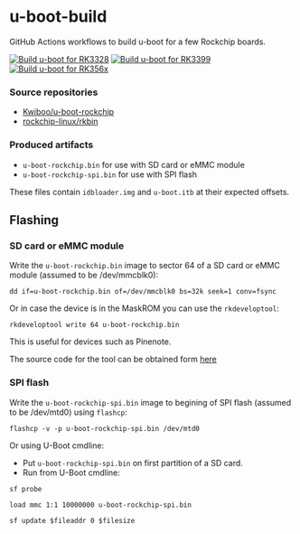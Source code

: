 # u-boot-build
GitHub Actions workflows to build u-boot for a few Rockchip boards.

[![Build u-boot for RK3328](https://github.com/Kwiboo/u-boot-build/actions/workflows/rk3328.yml/badge.svg)](https://github.com/Kwiboo/u-boot-build/actions/workflows/rk3328.yml)
[![Build u-boot for RK3399](https://github.com/Kwiboo/u-boot-build/actions/workflows/rk3399.yml/badge.svg)](https://github.com/Kwiboo/u-boot-build/actions/workflows/rk3399.yml)
[![Build u-boot for RK356x](https://github.com/Kwiboo/u-boot-build/actions/workflows/rk356x.yml/badge.svg)](https://github.com/Kwiboo/u-boot-build/actions/workflows/rk356x.yml)

### Source repositories

- [Kwiboo/u-boot-rockchip](https://github.com/Kwiboo/u-boot-rockchip)
- [rockchip-linux/rkbin](https://github.com/rockchip-linux/rkbin)

### Produced artifacts

 - `u-boot-rockchip.bin` for use with SD card or eMMC module
 - `u-boot-rockchip-spi.bin` for use with SPI flash

These files contain `idbloader.img` and `u-boot.itb` at their expected offsets.

## Flashing

### SD card or eMMC module
Write the `u-boot-rockchip.bin` image to sector 64 of a SD card or eMMC module (assumed to be /dev/mmcblk0):

```
dd if=u-boot-rockchip.bin of=/dev/mmcblk0 bs=32k seek=1 conv=fsync
```

Or in case the device is in the MaskROM you can use the `rkdeveloptool`:
```
rkdeveloptool write 64 u-boot-rockchip.bin
```

This is useful for devices such as Pinenote.

The source code for the  tool can be obtained form [here](https://gitlab.com/pine64-org/quartz-bsp/rkdeveloptool)

### SPI flash

Write the `u-boot-rockchip-spi.bin` image to begining of SPI flash (assumed to be /dev/mtd0) using `flashcp`:

```
flashcp -v -p u-boot-rockchip-spi.bin /dev/mtd0
```

Or using U-Boot cmdline:

- Put `u-boot-rockchip-spi.bin` on first partition of a SD card.
- Run from U-Boot cmdline:
```
sf probe

load mmc 1:1 10000000 u-boot-rockchip-spi.bin

sf update $fileaddr 0 $filesize
```

